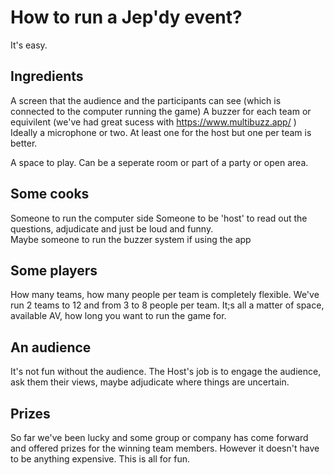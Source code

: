 # How to run a Jep'dy event?

It's easy.  

## Ingredients 

A screen that the audience and the participants can see (which is connected to the computer running the game)
A buzzer for each team or equivilent (we've had great sucess with https://www.multibuzz.app/ )
Ideally a microphone or two.  At least one for the host but one per team is better. 

A space to play.  Can be a seperate room or part of a party or open area.  

## Some cooks

Someone to run the computer side 
Someone to be 'host' to read out the questions,  adjudicate and just be loud and funny.  
Maybe someone to run the buzzer system if using the app

## Some players

How many teams, how many people per team is completely flexible.  We've run 2 teams to 12 and from 3 to 8 people per team.
It;s all a matter of space, available AV,  how long you want to run the game for. 

## An audience 

It's not fun without the audience.  The Host's job is to engage the audience, ask them their views, maybe adjudicate where things are uncertain.

## Prizes

So far we've been lucky and some group or company has come forward and offered prizes for the winning team members.  However it doesn't have to be anything expensive. This is all for fun.





